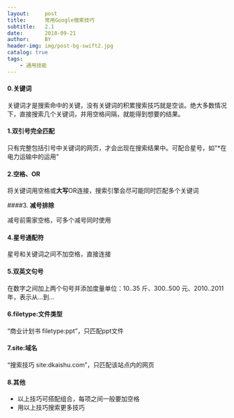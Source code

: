 ```yaml
---
layout:     post
title:      常用Google搜索技巧
subtitle:   2.1
date:       2018-09-21
author:     BY
header-img: img/post-bg-swift2.jpg
catalog: true
tags:
    - 通用技能
---
```


#### 0.**关键词**

关键词才是搜索命中的关键，没有关键词的积累搜索技巧就是空谈。绝大多数情况下，直接搜索几个关键词，并用空格间隔，就能得到想要的结果。

#### 1.**双引号完全匹配**

只有完整包括引号中关键词的网页，才会出现在搜索结果中。可配合星号，如"*在电力运输中的运用"

#### 2.**空格、OR**

将关键词用空格或**大写**OR连接，搜索引擎会尽可能同时匹配多个关键词

####3. **减号排除**

减号前需家空格，可多个减号同时使用

#### 4.**星号通配符**

星号和关键词之间不加空格，直接连接

#### 5.**双英文句号**

在数字之间加上两个句号并添加度量单位：10..35 斤、300..500 元、2010..2011 年，表示从...到...

#### 6.**filetype:文件类型**

“商业计划书 filetype:ppt”，只匹配ppt文件

#### 7.**site:域名**

“搜索技巧 site:dkaishu.com”，只匹配该站点内的网页

#### 8.**其他**

- 以上技巧可搭配组合，每项之间一般要加空格
- 用以上技巧搜索更多技巧







